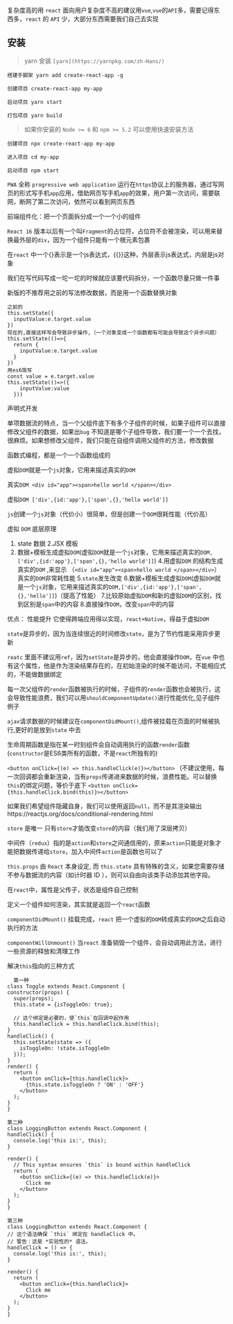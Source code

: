 复杂度高的用 `react`
面向用户复杂度不高的建议用`vue`,`vue`的`API`多，需要记得东西多，`react` 的 `API` 少，大部分东西需要我们自己去实现

## 安装
> yarn 安装 `[yarn](https://yarnpkg.com/zh-Hans/)`

    搭建手脚架 yarn add create-react-app -g

    创建项目 create-react-app my-app

    启动项目 yarn start

    打包项目 yarn build

> 如果你安装的 `Node >= 6` 和 `npm >= 5.2`  可以使用快速安装方法

    创建项目 npx create-react-app my-app
    
    进入项目 cd my-app
    
    启动项目 npm start


`PWA` 全称 `progressive web application` 运行在`https`协议上的服务器，通过写网页的形式写手机`app`应用，借助网页写手机`app`的效果，用户第一次访问，需要联网，断网了第二次访问，依然可以看到网页东西

前端组件化：把一个页面拆分成一个一个小的组件

`React 16` 版本以后有一个叫`Fragment`的占位符，占位符不会被渲染，可以用来替换最外层的`div`，因为一个组件只能有一个根元素包裹


在`react` 中一个{}表示是一个js表达式，{{}}这种，外层表示js表达式，内层是js对象

我们在写代码写成一坨一坨的时候就应该要代码拆分，一个函数尽量只做一件事

新版的不推荐用之前的写法修改数据，而是用一个函数替换对象
```
之前的
this.setState({
  inputValue:e.target.value
})
现在的,直接这样写会导致异步操作,（一个对象变成一个函数都有可能会导致这个异步问题）
this.setState(()=>{
  return {
    inputValue:e.target.value
  }
})
用es6简写
const value = e.target.value
this.setState(()=>({
    inputValue:value
  }))
```

声明式开发

单项数据流的特点，当一个父组件底下有多个子组件的时候，如果子组件可以直接修改父组件的数据，如果出`bug` 不知道是哪个子组件导致，我们要一个一个去找，很麻烦。如果想修改父组件，我们只能在自组件调用父组件的方法，修改数据

函数式编程，都是一个一个函数组成的

虚拟`DOM`就是一个`js`对象，它用来描述真实的`DOM`

真实`DOM <div id="app"><span>hello world </span></div>`

虚拟`DOM ['div',{id:'app'},['span',{},'hello world']]`

`js`创建一个`js`对象（代价小）很简单，但是创建一个`DOM`很耗性能（代价高）

虚拟 `DOM` 底层原理
1. state 数据
2.JSX 模板
3. 数据+模板生成虚拟`DOM`(虚拟`DOM`就是一个`js`对象，它用来描述真实的`DOM,['div',{id:'app'},['span',{},'hello world']]`)
4.用虚拟`DOM` 的结构生成真实的`DOM` ,来显示 （`<div id="app"><span>hello world </span></div>`）真实的`DOM`非常耗性能
5.`state`发生改变
6.数据+模板生成虚拟`DOM`(虚拟`DOM`就是一个`js`对象，它用来描述真实的`DOM,['div',{id:'app'},['span',{},'hello']]`)（提高了性能）
7.比较原始虚拟`DOM`和新的虚拟`DOM`的区别，找到区别是`span`中的内容
8.直接操作`DOM`，改变`span`中的内容

优点：
性能提升
它使得跨端应用得以实现，`react+Native`，得益于虚拟`DOM`

`state`是异步的，因为当连续很近的时间修改`state`，是为了节约性能采用异步更新

`reatc` 里面不建议用`ref`，因为`setState`是异步的，他会直接操作`DOM`，在`vue` 中也有这个属性，他是作为渲染结果存在的，在初始渲染的时候不能访问，不能相应式的，不能做数据绑定


每一次父组件的`render`函数被执行的时候，子组件的`render`函数也会被执行，这会导致性能浪费，我们可以用`shouldComponentUpdate()`进行性能优化,见子组件例子

`ajax`请求数据的时候建议在`componentDidMount()`,组件被挂载在页面的时候被执行,更好的是放到`state` 中去



生命周期函数是指在某一时刻组件会自动调用执行的函数`render`函数(`constructor`是ES6类所有的函数，不是`react`所独有的)




 `<button onClick={(e) => this.handleClick(e)}></button> ` (不建议使用，每一次回调都会重新渲染，当有`props`传递进来数据的时候，浪费性能。可以替换`this`的绑定问题，等价于底下
  `<button onClick={this.handleClick.bind(this)}></button>`

  如果我们希望组件隐藏自身，我们可以使用返回`null`，而不是其渲染输出https://reactjs.org/docs/conditional-rendering.html

  `store` 是唯一
  只有`store`才能改变`store`的内容（我们用了深层拷贝）


  中间件（`redux`）指的是`action`和`store`之间通信用的，原来`action`只能是对象才能把数据传递给`store`，加入中间件`action`是函数也可以了


  `this.props` 由 `React` 本身设定, 而 `this.state` 具有特殊的含义，如果您需要存储不参与数据流的内容（如计时器 ID ），则可以自由向该类手动添加其他字段。

  在`react`中，属性是父传子，状态是组件自己控制

  定义一个组件如何渲染，其实就是返回一个`react`函数

  `componentDidMount()` 挂载完成，`react` 把一个虚拟的`DOM`转成真实的`DOM`之后自动执行的方法

  `componentWillUnmount()` 当`react` 准备销毁一个组件，会自动调用此方法，进行一些资源的释放和清理工作

  解决`this`指向的三种方式
  ```
    第一种
  class Toggle extends React.Component {
  constructor(props) {
    super(props);
    this.state = {isToggleOn: true};

    // 这个绑定是必要的，使`this`在回调中起作用
    this.handleClick = this.handleClick.bind(this);
  }
  handleClick() {
    this.setState(state => ({
      isToggleOn: !state.isToggleOn
    }));
  }
  render() {
    return (
      <button onClick={this.handleClick}>
        {this.state.isToggleOn ? 'ON' : 'OFF'}
      </button>
    );
  }
}

第二种
  class LoggingButton extends React.Component {
  handleClick() {
    console.log('this is:', this);
  }

  render() {
    // This syntax ensures `this` is bound within handleClick
    return (
      <button onClick={(e) => this.handleClick(e)}>
        Click me
      </button>
    );
  }
}

 第三种
  class LoggingButton extends React.Component {
  // 这个语法确保 `this` 绑定在 handleClick 中。
  // 警告：这是 *实验性的* 语法。
  handleClick = () => {
    console.log('this is:', this);
  }

  render() {
    return (
      <button onClick={this.handleClick}>
        Click me
      </button>
    );
  }
}